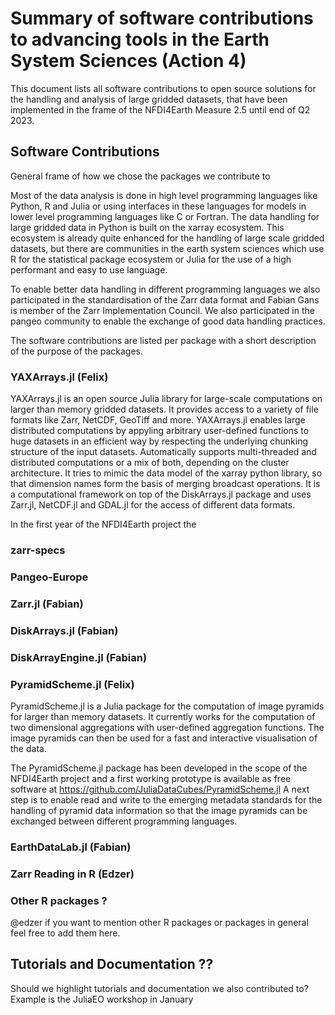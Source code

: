 # Summary of software contributions to advancing tools in the Earth System Sciences (Action 4)


This document lists all software contributions to open source solutions for the handling and analysis of large gridded datasets, that have been implemented in the frame of the NFDI4Earth  Measure 2.5 until end of Q2 2023. 


## Software Contributions 
General frame of how we chose the packages we contribute to

Most of the data analysis is done in high level programming languages like Python, R and Julia or using interfaces in these languages for models in lower level programming languages like C or Fortran.
The data handling for large gridded data in Python is built on the xarray ecosystem.
This ecosystem is already quite enhanced for the handling of large scale gridded datasets, but there are communities in the earth system sciences which use R for the statistical package ecosystem or Julia for the use of a high performant and easy to use language.

To enable better data handling in different programming languages we also participated in the standardisation of the Zarr data format and Fabian Gans is member of the Zarr Implementation Council.
We also participated in the pangeo community to enable the exchange of good data handling practices.



The software contributions are listed per package with a short description of the purpose of the packages.

### YAXArrays.jl (Felix)
YAXArrays.jl is an open source Julia library for large-scale computations on larger than memory gridded datasets. It provides access to a variety of file formats like Zarr, NetCDF, GeoTiff and more. 
YAXArrays.jl enables large distributed computations by appyling arbitrary user-defined functions to huge datasets in an efficient way by respecting the underlying chunking structure of the input datasets. 
Automatically supports multi-threaded and distributed computations or a mix of both, depending on the cluster architecture. 
It tries to mimic the data model of the xarray python library, so that dimension names form the basis of merging broadcast operations.
It is a computational framework on top of the DiskArrays.jl package and uses Zarr.jl, NetCDF.jl and GDAL.jl for the access of different data formats.

In the first year of the NFDI4Earth project the 

### zarr-specs

### Pangeo-Europe

### Zarr.jl (Fabian)

### DiskArrays.jl (Fabian)

### DiskArrayEngine.jl (Fabian)

### PyramidScheme.jl (Felix)

PyramidScheme.jl is a Julia package for the computation of image pyramids for larger than memory datasets. It currently works for the computation of two dimensional aggregations with user-defined aggregation functions. 
The image pyramids can then be used for a fast and interactive visualisation of the data.

The PyramidScheme.jl package has been developed in the scope of the NFDI4Earth project and a first working prototype is available as free software at https://github.com/JuliaDataCubes/PyramidScheme.jl
A next step is to  enable read and write to the emerging metadata standards for the handling of pyramid data information so that the image pyramids can be exchanged between different programming languages. 


### EarthDataLab.jl (Fabian)

### Zarr Reading in R (Edzer)


### Other R packages ?
@edzer if you want to mention other R packages or packages in general feel free to add them here.

## Tutorials and Documentation ??

Should we highlight tutorials and documentation we also contributed to?
Example is the JuliaEO workshop in January

